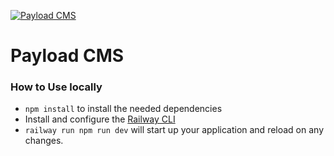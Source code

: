 [![Payload CMS](https://camo.githubusercontent.com/4b3ec65b23ca3888b43a57bc72a63066ed4051ca0c0d2eddd39ea8d440d51119/68747470733a2f2f636d732e7061796c6f6164636d732e636f6d2f6d656469612f7061796c6f61642d6769746875622d6865616465722e6a7067)](https://payloadcms.com/)

# Payload CMS

### How to Use locally

- `npm install` to install the needed dependencies
- Install and configure the [Railway CLI](https://docs.railway.app/develop/cli)
- `railway run npm run dev` will start up your application and reload on any changes.
